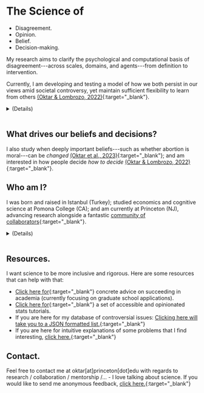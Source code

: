 <div class="content">
  <div class="content__container">
    <h1 class="content__container__text">
      The Science of
    </h1>
    <ul class="content__container__list">
      <li class="content__container__list__item">Disagreement.</li>
      <li class="content__container__list__item">Opinion.</li>
      <li class="content__container__list__item">Belief.</li>
      <li class="content__container__list__item">Decision-making.</li>
    </ul>
  </div>
</div>
My research aims to clarify the psychological and computational basis of disagreement---across scales, domains, and agents---from definition to intervention.

Currently, I am developing and testing a model of how we both persist in our views amid societal controversy, yet maintain sufficient flexibility to learn from others [(Oktar & Lombrozo, 2022)](https://escholarship.org/uc/item/3380n01h){:target="_blank"}.  
<details>
<summary>(Details)<br><br></summary>
  
We disagree---collectively, forcefully, and frequently. We disagree in business meetings and violent protests; about scientific issues and moral questions; with loved ones and with millions of strangers. 
<br><br>
Despite much research, our understanding of disagreement is quite limited (see, e.g., Klofstad, 2013). My work brings together insights from social and cognitive psychology, epistemology, and probability theory to shed light on this important phenomenon.<br><br>
I suggest that there are four distinct dimensions of disagreement that determine our responses to it, and that effective interventions aimed towards changing beliefs need to be tailored to these dimensions. <br><br>
</details>

## What drives our beliefs and decisions?
I also study when deeply important beliefs---such as whether abortion is moral---can be _changed_ [(Oktar et al., 2023)](https://doi.org/10.1016/j.cognition.2023.105434){:target="_blank"}; and am interested in how people decide _how to decide_ [(Oktar & Lombrozo, 2022)](https://www.sciencedirect.com/science/article/pii/S0010027722000099){:target="_blank"}.

<!-- [Click here](./other-research.md) for other areas of my research. -->

## Who am I?
I was born and raised in Istanbul (Turkey); studied economics and cognitive science at Pomona College (CA); and am currently at Princeton (NJ), advancing research alongside a fantastic [community of collaborators](./collaborators.md){:target="_blank"}.
<details>
  <summary>(Details)<br><br></summary>
  
Like many, my research is motivated by my past. I left Turkey to study in the U.S because I thought it was collapsing economically and losing its democratic, secular values (this turned out to be <a target="_blank" rel="noopener noreferrer" href="https://www.brookings.edu/articles/the-rise-and-fall-of-liberal-democracy-in-turkey-implications-for-the-west/">true</a>). Participating in the Gezi Park <a target="_blank" rel="noopener noreferrer" href="https://en.wikipedia.org/wiki/Gezi_Park_protests">protests</a> made me acutely aware of the importance of dissent---and our remarkable capacity for it. Since then, I have been trying to understand how and when others' beliefs influence ours. <br><br>
</details>

## Resources.
I want science to be more inclusive and rigorous. Here are some resources that can help with that:
- [Click here for](/advice.md){:target="_blank"} concrete advice on succeeding in academia (currently focusing on graduate school applications). 
- [Click here for](/stats.md){:target="_blank"} a set of accessible and opinionated stats tutorials. 
- If you are here for my database of controversial issues: [Clicking here will take you to a JSON formatted list.](https://github.com/keremoktar/disagreement_statsampling/blob/main/issues.js){:target="_blank"}
- If you are here for intuitive explanations of some problems that I find interesting, [click here.](/intuition.md){:target="_blank"}
  
## Contact.
Feel free to contact me at oktar[at]princeton[dot]edu with regards to research / collaboration / mentorship /... - I love talking about science. If you would like to send me anonymous feedback, [click here.](https://docs.google.com/forms/d/1t2G5ZI214eO0Qs7lT00XGp47SAOlQRsedRkwc87SUnY){:target="_blank"}
